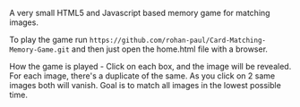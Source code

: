 A very small HTML5 and Javascript based memory game for matching images.

To play the game run ``https://github.com/rohan-paul/Card-Matching-Memory-Game.git`` and then just open the home.html file with a browser.

How the game is played - Click on each box, and the image will be revealed. For each image, there's a duplicate of the same. As you click on 2 same images both will vanish. Goal is to match all images in the lowest possible time.
